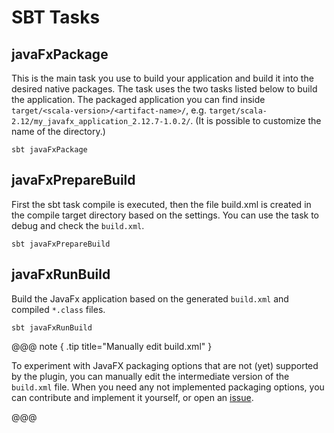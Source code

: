 # SBT Tasks

## javaFxPackage
This is the main task you use to build your application and build it into the desired native packages. The task uses the two tasks listed below to build the application. The packaged application you can find inside `target/<scala-version>/<artifact-name>/`, e.g.
`target/scala-2.12/my_javafx_application_2.12.7-1.0.2/`. (It is possible to customize the name of the directory.)
```shell
sbt javaFxPackage
```

## javaFxPrepareBuild
First the sbt task compile is executed, then the file build.xml is created in the compile target directory based on the settings. You can use the task to debug and check the `build.xml`.
```shell
sbt javaFxPrepareBuild
```

## javaFxRunBuild
Build the JavaFx application based on the generated `build.xml` and compiled `*.class` files.
```shell
sbt javaFxRunBuild
```

@@@ note { .tip title="Manually edit build.xml" }

To experiment with JavaFX packaging options that are not (yet) supported by the plugin, you can manually edit the intermediate version of the `build.xml` file.
When you need any not implemented packaging options, you can contribute and implement it yourself, or open an  [issue](https://github.com/QuadStingray/sbt-javafx/issues).

@@@